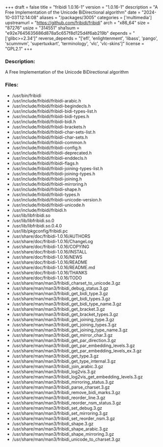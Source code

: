 +++
draft = false
title = "fribidi 1.0.16-1"
version = "1.0.16-1"
description = "A Free Implementation of the Unicode BiDirectional algorithm"
date = "2024-10-03T12:14:08"
aliases = "/packages/3005"
categories = ['multimedia']
upstreamurl = "https://github.com/fribidi/fribidi"
arch = "x86_64"
size = "87276"
usize = "314551"
sha1sum = "e92e7645635686d878a5c657f8d125d4f6ab219b"
depends = "['glibc>=2.34']"
reverse_depends = "['efl', 'enlightenment', 'libass', 'pango', 'scummvm', 'supertuxkart', 'terminology', 'vlc', 'vlc-skins']"
license = "GPL2.1"
+++
### Description: 
A Free Implementation of the Unicode BiDirectional algorithm

### Files: 
* /usr/bin/fribidi
* /usr/include/fribidi/fribidi-arabic.h
* /usr/include/fribidi/fribidi-begindecls.h
* /usr/include/fribidi/fribidi-bidi-types-list.h
* /usr/include/fribidi/fribidi-bidi-types.h
* /usr/include/fribidi/fribidi-bidi.h
* /usr/include/fribidi/fribidi-brackets.h
* /usr/include/fribidi/fribidi-char-sets-list.h
* /usr/include/fribidi/fribidi-char-sets.h
* /usr/include/fribidi/fribidi-common.h
* /usr/include/fribidi/fribidi-config.h
* /usr/include/fribidi/fribidi-deprecated.h
* /usr/include/fribidi/fribidi-enddecls.h
* /usr/include/fribidi/fribidi-flags.h
* /usr/include/fribidi/fribidi-joining-types-list.h
* /usr/include/fribidi/fribidi-joining-types.h
* /usr/include/fribidi/fribidi-joining.h
* /usr/include/fribidi/fribidi-mirroring.h
* /usr/include/fribidi/fribidi-shape.h
* /usr/include/fribidi/fribidi-types.h
* /usr/include/fribidi/fribidi-unicode-version.h
* /usr/include/fribidi/fribidi-unicode.h
* /usr/include/fribidi/fribidi.h
* /usr/lib/libfribidi.so
* /usr/lib/libfribidi.so.0
* /usr/lib/libfribidi.so.0.4.0
* /usr/lib/pkgconfig/fribidi.pc
* /usr/share/doc/fribidi-1.0.16/AUTHORS
* /usr/share/doc/fribidi-1.0.16/ChangeLog
* /usr/share/doc/fribidi-1.0.16/COPYING
* /usr/share/doc/fribidi-1.0.16/INSTALL
* /usr/share/doc/fribidi-1.0.16/NEWS
* /usr/share/doc/fribidi-1.0.16/README
* /usr/share/doc/fribidi-1.0.16/README.md
* /usr/share/doc/fribidi-1.0.16/THANKS
* /usr/share/doc/fribidi-1.0.16/TODO
* /usr/share/man/man3/fribidi_charset_to_unicode.3.gz
* /usr/share/man/man3/fribidi_debug_status.3.gz
* /usr/share/man/man3/fribidi_get_bidi_type.3.gz
* /usr/share/man/man3/fribidi_get_bidi_types.3.gz
* /usr/share/man/man3/fribidi_get_bidi_type_name.3.gz
* /usr/share/man/man3/fribidi_get_bracket.3.gz
* /usr/share/man/man3/fribidi_get_bracket_types.3.gz
* /usr/share/man/man3/fribidi_get_joining_type.3.gz
* /usr/share/man/man3/fribidi_get_joining_types.3.gz
* /usr/share/man/man3/fribidi_get_joining_type_name.3.gz
* /usr/share/man/man3/fribidi_get_mirror_char.3.gz
* /usr/share/man/man3/fribidi_get_par_direction.3.gz
* /usr/share/man/man3/fribidi_get_par_embedding_levels.3.gz
* /usr/share/man/man3/fribidi_get_par_embedding_levels_ex.3.gz
* /usr/share/man/man3/fribidi_get_type.3.gz
* /usr/share/man/man3/fribidi_get_type_internal.3.gz
* /usr/share/man/man3/fribidi_join_arabic.3.gz
* /usr/share/man/man3/fribidi_log2vis.3.gz
* /usr/share/man/man3/fribidi_log2vis_get_embedding_levels.3.gz
* /usr/share/man/man3/fribidi_mirroring_status.3.gz
* /usr/share/man/man3/fribidi_parse_charset.3.gz
* /usr/share/man/man3/fribidi_remove_bidi_marks.3.gz
* /usr/share/man/man3/fribidi_reorder_line.3.gz
* /usr/share/man/man3/fribidi_reorder_nsm_status.3.gz
* /usr/share/man/man3/fribidi_set_debug.3.gz
* /usr/share/man/man3/fribidi_set_mirroring.3.gz
* /usr/share/man/man3/fribidi_set_reorder_nsm.3.gz
* /usr/share/man/man3/fribidi_shape.3.gz
* /usr/share/man/man3/fribidi_shape_arabic.3.gz
* /usr/share/man/man3/fribidi_shape_mirroring.3.gz
* /usr/share/man/man3/fribidi_unicode_to_charset.3.gz
